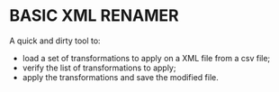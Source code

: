 # BASIC XML RENAMER

A quick and dirty tool to:
- load a set of transformations to apply on a XML file from a csv file;
- verify the list of transformations to apply;
- apply the transformations and save the modified file. 
